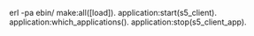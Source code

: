 erl -pa ebin/
make:all([load]).
application:start(s5_client).
application:which_applications().
application:stop(s5_client_app).
